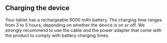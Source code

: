 ## Charging the device

Your tablet has a rechargeable 6000 mAh battery. The charging time ranges from 3 to 5 hours, depending on whether the device is on or off. We strongly recommend to use the cable and the power adapter that come with the product to comply with battery charging times.
